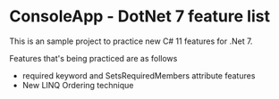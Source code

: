 # ConsoleApp - DotNet 7 feature list

This is an sample project to practice new C# 11 features for .Net 7.

Features that's being practiced are as follows

- required keyword and SetsRequiredMembers attribute features
- New LINQ Ordering technique
